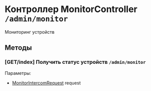 # Контроллер MonitorController `/admin/monitor`

Мониторинг устройств

## Методы

### [GET/index] Получить статус устройств `/admin/monitor`

Параметры: 

- [MonitorIntercomRequest](../OBJECT.md#MonitorIntercomRequest) request
